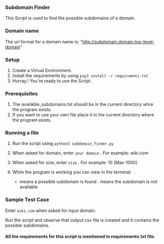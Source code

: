 ### Subdomain Finder

This Script is used to find the possible subdomains of a domain.

### Domain name

The url format for a domain name is: "http://subdomain.domain.top-level-domain"

### Setup

1. Create a Virtual Environment.
2. Install the requirements by using `pip3 install -r requiremnts.txt`
3. Hurray.! You're ready to use the Script.

### Prerequisites

1. The available_subdomains.txt should be in the current directory whre the program exists. 
2. If you want to use your own file place it in the current directory where the program exists.

### Running a file

1. Run the script using `python3 subdomain_finder.py`

2. When asked for domain, enter `your domain` . For example: wiki.com

3. When asked for size, enter `size` . For example: 10 [Max-1000] 

3. While the program is working you can view in the terminal:
    + means a possible subdomain is found
    . means the subdomain is not available

### Sample Test Case

Enter `wiki.com` when asked for input domain.

Run the script and observe that output.csv file is created and it contains the possible subdomains.

#### All the requirements for this script is mentioned in **requirements.txt** file.